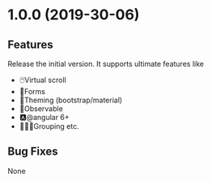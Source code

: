 # 1.0.0 (2019-30-06)

## Features

Release the initial version. It supports ultimate features like
- 🖱️Virtual scroll
- 📃Forms
- 🎨Theming (bootstrap/material)
- 👀Observable
- 🅰️@angular 6+
- 👨‍👧‍👧Grouping
etc.

## Bug Fixes

None
